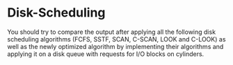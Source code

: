 # Disk-Scheduling
You should try to compare the output after applying all the following disk scheduling algorithms (FCFS, SSTF, SCAN, C-SCAN, LOOK and C-LOOK) as well as the newly optimized algorithm by implementing their algorithms and applying it on a disk queue with requests for I/O blocks on cylinders.

